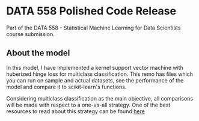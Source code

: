# DATA 558 Polished Code Release

Part of the DATA 558 - Statistical Machine Learning for Data Scientists course submission.

## About the model
In this model, I have implemented a kernel support vector machine with huberized hinge loss for multiclass classification. This remo has files which you can run on sample and actual datasets, see the performance of the model and compare it to scikit-learn's functions.

Considering multiclass classification as the main objective, all comparisons will be made with respect to a one-vs-all strategy. One of the best resources to read about this strategy can be found [here](http://www.mit.edu/~9.520/spring09/Classes/multiclass.pdf)
